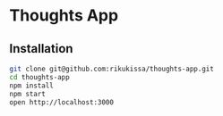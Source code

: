 # Thoughts App

## Installation

```bash
git clone git@github.com:rikukissa/thoughts-app.git
cd thoughts-app
npm install
npm start
open http://localhost:3000
```

